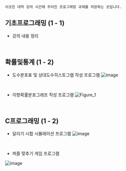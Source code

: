 ```
이곳은 대학 강의 시간에 주어진 프로그래밍 과제를 저장하는 곳입니다.
```
## 기초프로그래밍 (1 - 1)
- 강의 내용 정리

<br>

## 확률및통계 (1 - 2)
- 도수분포표 및 상대도수히스토그램 작성 프로그램
![image](https://user-images.githubusercontent.com/64591335/192936353-38a3e39c-fbbf-448e-bc74-749af6679417.png)

<br>

- 이항확률분포그래프 작성 프로그램
![Figure_1](https://user-images.githubusercontent.com/64591335/201384235-946e8cff-c7e4-4bcd-8aa2-1046d4a1296e.png)

<br>

## C프로그래밍 (1 - 2)
- 달리기 시합 시뮬레이션 프로그램
![image](https://user-images.githubusercontent.com/64591335/193814679-003d7fe6-02c2-4dd7-a9ed-96a1f43dd20d.png)

<br>

- 퍼즐 맞추기 게임 프로그램

![image](https://user-images.githubusercontent.com/64591335/206729874-b550603f-dee4-4c09-9ab3-4030a1d97841.png)

<br>
